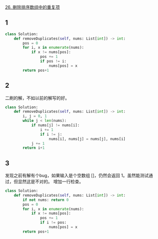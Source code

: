 [26. 删除排序数组中的重复项](https://leetcode-cn.com/problems/remove-duplicates-from-sorted-array/)

## 1

```py
class Solution:
    def removeDuplicates(self, nums: List[int]) -> int:
        pos = 0
        for i, x in enumerate(nums):
            if x != nums[pos]:
                pos += 1
                if pos != i:
                    nums[pos] = x
        return pos+1
```

## 2

二刷的解，不如以前的解写的好。

```py
class Solution:
    def removeDuplicates(self, nums: List[int]) -> int:
        i, j = 0, 1
        while j < len(nums):
            if nums[j] != nums[i]:
                i += 1
                if i != j:
                    nums[i], nums[j] = nums[j], nums[i]
            j += 1
        return i+1

```

## 3

发现之前有解有个bug，如果输入是个空数组 []，仍然会返回 1。虽然能测试通过，但显然这是不对的。
增加一行检查。

```py
class Solution:
    def removeDuplicates(self, nums: List[int]) -> int:
        if not nums: return 0
        pos = 0
        for i, x in enumerate(nums):
            if x != nums[pos]:
                pos += 1
                if i != pos:
                    nums[pos] = x
        return pos+1
```

